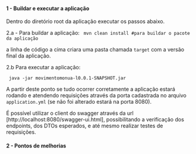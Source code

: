 #### 1 - Buildar e executar a aplicação

Dentro do diretório root da aplicação executar os passos abaixo.

2.a - Para buildar a aplicação:
` mvn clean install #para buildar o pacote da aplicação`

a linha de código a cima criara uma pasta chamada `target` com a versão final da aplicação.

2.b Para executar a aplicação:

` java -jar movimentomonua-l0.0.1-SNAPSHOT.jar`

A partir deste ponto se tudo ocorrer corretamente a aplicação estará rodando 
e atendendo requisições através da porta cadastrada no arquivo `application.yml` (se não foi alterado estará na porta 8080).

É possível utilizar o client do swagger através da url [http://localhost:8080/swagger-ui.html], possibilitando a verificação dos endpoints, dos DTOs esperados, e até mesmo realizar testes de requisições. 

#### 2 - Pontos de melhorias

